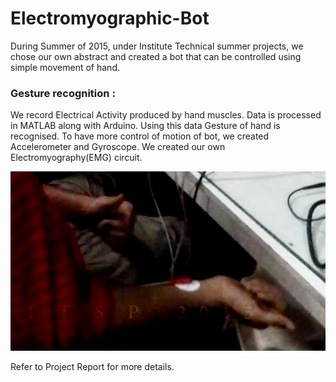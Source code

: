 # Electromyographic-Bot

During Summer of 2015, under Institute Technical summer projects, we chose our own abstract and created a bot that can be controlled using simple movement of hand.


### Gesture recognition :

We record Electrical Activity produced by hand muscles.
Data is processed in MATLAB along with Arduino.
Using this data Gesture of hand is recognised.
To have more control of motion of bot, we created Accelerometer and Gyroscope.
We created our own Electromyography(EMG) circuit.

![Refer to image_1.png](https://raw.githubusercontent.com/deepmodh1996/Electromyographic-Bot/master/image_1.png)

Refer to Project Report for more details.
